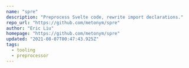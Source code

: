 ```yaml
---
name: "spre"
description: "Preprocess Svelte code, rewrite import declarations."
repo_url: "https://github.com/metonym/spre"
author: "Eric Liu"
homepage: "https://github.com/metonym/spre"
updated: "2021-08-07T00:47:43.925Z"
tags: 
  - tooling
  - preprocessor
---
```


